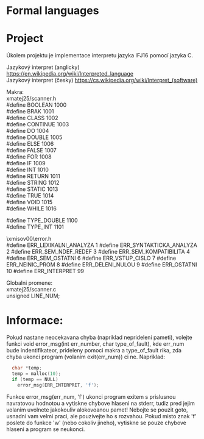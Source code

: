 # Formal languages
# Project

Úkolem projektu je implementace interpretu jazyka IFJ16 pomocí jazyka C.

Jazykový interpret (anglicky) https://en.wikipedia.org/wiki/Interpreted_language <br>
Jazykový interpret (česky) https://cs.wikipedia.org/wiki/Interpret_(software) <br>

Makra: <br>
xmatej25/scanner.h <br>
\#define BOOLEAN 1000 <br>
\#define BRAK 1001 <br>
\#define CLASS 1002 <br>
\#define CONTINUE 1003 <br>
\#define DO 1004 <br>
\#define DOUBLE 1005 <br>
\#define ELSE 1006 <br>
\#define FALSE 1007 <br>
\#define FOR 1008 <br>
\#define IF 1009 <br>
\#define INT 1010 <br>
\#define RETURN 1011 <br>
\#define STRING 1012 <br>
\#define STATIC 1013 <br>
\#define TRUE 1014 <br>
\#define VOID 1015 <br>
\#define WHILE 1016 <br>

\#define TYPE_DOUBLE 1100 <br>
\#define TYPE_INT 1101 <br>

\xmisov00\error.h <br>
\#define ERR_LEXIKALNI_ANALYZA 1
\#define ERR_SYNTAKTICKA_ANALYZA 2
\#define ERR_SEM_NDEF_REDEF 3
\#define ERR_SEM_KOMPATIBILITA 4
\#define ERR_SEM_OSTATNI 6
\#define ERR_VSTUP_CISLO 7
\#define ERR_NEINIC_PROM 8
\#define ERR_DELENI_NULOU 9
\#define ERR_OSTATNI 10
\#define ERR_INTERPRET 99

Globalni promene: <br>
xmatej25/scanner.c <br>
unsigned LINE_NUM;

# Informace:
Pokud nastane neocekavana chyba (napriklad neprideleni pameti), volejte funkci void error_msg(int err_number, char type_of_fault), kde err_num bude indentifikateor, prideleny pomoci makra a type_of_fault rika, zda chyba ukonci program (volanim exit(err_num)) ci ne. Napriklad: <br>

```c
  char *temp; 
  temp = malloc(10);
  if (temp == NULL)
    error_msg(ERR_INTERPRET, 'f');
```

Funkce error_msg(err_num, 'f') ukonci program exitem s prislusnou navratovou hodnotou a vytiskne chybove hlaseni na stderr, tudiz pred jejim volanim uvolnete jakokouliv alokovoanou pamet! Nebojte se pouzit goto, usnadni vam velmi praci, ale pouzivejte ho s rozvahou. Pokud misto znak 'f' poslete do funkce 'w' (nebo cokoliv jineho), vytiskne se pouze chybove hlaseni a program se neukonci.
